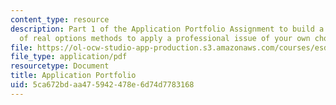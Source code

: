 ```yaml
---
content_type: resource
description: Part 1 of the Application Portfolio Assignment to build a suite of applications
  of real options methods to apply a professional issue of your own choosing.
file: https://ol-ocw-studio-app-production.s3.amazonaws.com/courses/esd-71-engineering-systems-analysis-for-design-fall-2008/5ca672bdaa475942478e6d74d7783168_ap_assn1.pdf
file_type: application/pdf
resourcetype: Document
title: Application Portfolio
uid: 5ca672bd-aa47-5942-478e-6d74d7783168
---
```

